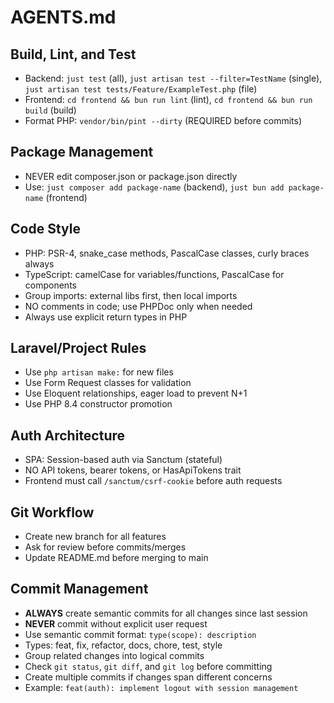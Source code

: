 # AGENTS.md

## Build, Lint, and Test
- Backend: `just test` (all), `just artisan test --filter=TestName` (single), `just artisan test tests/Feature/ExampleTest.php` (file)
- Frontend: `cd frontend && bun run lint` (lint), `cd frontend && bun run build` (build)
- Format PHP: `vendor/bin/pint --dirty` (REQUIRED before commits)

## Package Management
- NEVER edit composer.json or package.json directly
- Use: `just composer add package-name` (backend), `just bun add package-name` (frontend)

## Code Style
- PHP: PSR-4, snake_case methods, PascalCase classes, curly braces always
- TypeScript: camelCase for variables/functions, PascalCase for components
- Group imports: external libs first, then local imports
- NO comments in code; use PHPDoc only when needed
- Always use explicit return types in PHP

## Laravel/Project Rules
- Use `php artisan make:` for new files
- Use Form Request classes for validation
- Use Eloquent relationships, eager load to prevent N+1
- Use PHP 8.4 constructor promotion

## Auth Architecture
- SPA: Session-based auth via Sanctum (stateful)
- NO API tokens, bearer tokens, or HasApiTokens trait
- Frontend must call `/sanctum/csrf-cookie` before auth requests

## Git Workflow
- Create new branch for all features
- Ask for review before commits/merges
- Update README.md before merging to main

## Commit Management
- **ALWAYS** create semantic commits for all changes since last session
- **NEVER** commit without explicit user request
- Use semantic commit format: `type(scope): description`
- Types: feat, fix, refactor, docs, chore, test, style
- Group related changes into logical commits
- Check `git status`, `git diff`, and `git log` before committing
- Create multiple commits if changes span different concerns
- Example: `feat(auth): implement logout with session management`
